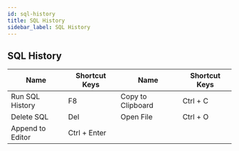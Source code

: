 ```yaml
---
id: sql-history
title: SQL History
sidebar_label: SQL History
---
```


## SQL History
|  Name  |  Shortcut Keys  |  Name  |  Shortcut Keys  |
|  ---  |  ---  |  ---  |  ---  |
| Run SQL History | F8 | Copy to Clipboard | Ctrl + C |
| Delete SQL | Del | Open File | Ctrl + O |
| Append to Editor | Ctrl + Enter |  |  |